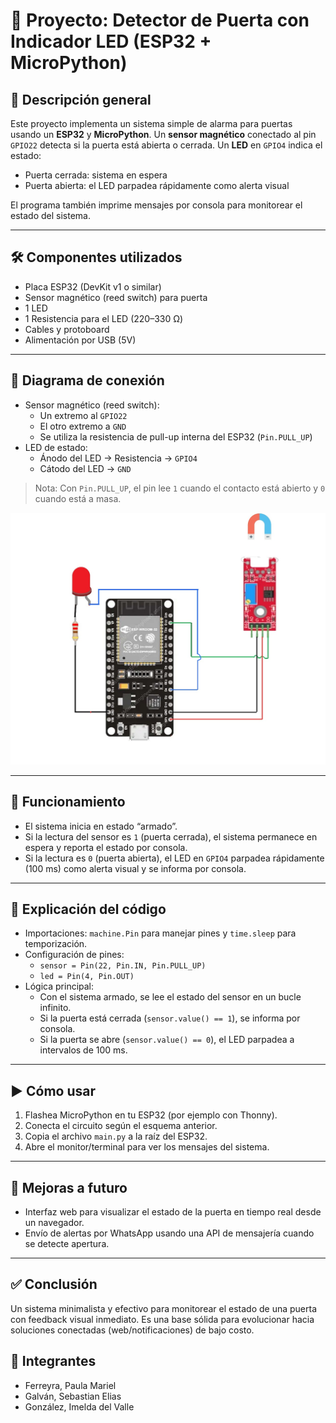 # 🚪 Proyecto: Detector de Puerta con Indicador LED (ESP32 + MicroPython)

## 🔧 Descripción general
Este proyecto implementa un sistema simple de alarma para puertas usando un **ESP32** y **MicroPython**. Un **sensor magnético** conectado al pin `GPIO22` detecta si la puerta está abierta o cerrada. Un **LED** en `GPIO4` indica el estado:
- Puerta cerrada: sistema en espera
- Puerta abierta: el LED parpadea rápidamente como alerta visual

El programa también imprime mensajes por consola para monitorear el estado del sistema.

---

## 🛠 Componentes utilizados
- Placa ESP32 (DevKit v1 o similar)
- Sensor magnético (reed switch) para puerta
- 1 LED
- 1 Resistencia para el LED (220–330 Ω)
- Cables y protoboard
- Alimentación por USB (5V)

---

## 🔌 Diagrama de conexión
- Sensor magnético (reed switch):
  - Un extremo al `GPIO22`
  - El otro extremo a `GND`
  - Se utiliza la resistencia de pull-up interna del ESP32 (`Pin.PULL_UP`)
- LED de estado:
  - Ánodo del LED → Resistencia → `GPIO4`
  - Cátodo del LED → `GND`

> Nota: Con `Pin.PULL_UP`, el pin lee `1` cuando el contacto está abierto y `0` cuando está a masa.

![Diagrama de conexión](./circuito.jpeg)

---

## 📲 Funcionamiento
- El sistema inicia en estado “armado”.
- Si la lectura del sensor es `1` (puerta cerrada), el sistema permanece en espera y reporta el estado por consola.
- Si la lectura es `0` (puerta abierta), el LED en `GPIO4` parpadea rápidamente (100 ms) como alerta visual y se informa por consola.

---

## 🧩 Explicación del código
- Importaciones: `machine.Pin` para manejar pines y `time.sleep` para temporización.
- Configuración de pines:
  - `sensor = Pin(22, Pin.IN, Pin.PULL_UP)`
  - `led = Pin(4, Pin.OUT)`
- Lógica principal:
  - Con el sistema armado, se lee el estado del sensor en un bucle infinito.
  - Si la puerta está cerrada (`sensor.value() == 1`), se informa por consola.
  - Si la puerta se abre (`sensor.value() == 0`), el LED parpadea a intervalos de 100 ms.

---

## ▶️ Cómo usar
1. Flashea MicroPython en tu ESP32 (por ejemplo con Thonny).
2. Conecta el circuito según el esquema anterior.
3. Copia el archivo `main.py` a la raíz del ESP32.
4. Abre el monitor/terminal para ver los mensajes del sistema.

---

## 🚀 Mejoras a futuro
- Interfaz web para visualizar el estado de la puerta en tiempo real desde un navegador.
- Envío de alertas por WhatsApp usando una API de mensajería cuando se detecte apertura.

---

## ✅ Conclusión
Un sistema minimalista y efectivo para monitorear el estado de una puerta con feedback visual inmediato. Es una base sólida para evolucionar hacia soluciones conectadas (web/notificaciones) de bajo costo.

## 👥 Integrantes
- Ferreyra, Paula Mariel
- Galván, Sebastian Elias
- González, Imelda del Valle
